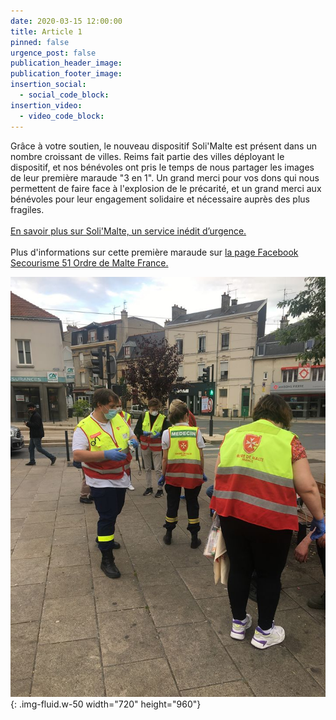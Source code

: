 ```yaml
---
date: 2020-03-15 12:00:00
title: Article 1
pinned: false
urgence_post: false
publication_header_image:
publication_footer_image:
insertion_social:
  - social_code_block:
insertion_video:
  - video_code_block:
---
```


Gr&acirc;ce &agrave; votre soutien, le nouveau dispositif Soli'Malte est pr&eacute;sent dans un nombre croissant de villes. Reims fait partie des villes d&eacute;ployant le dispositif, et nos b&eacute;n&eacute;voles ont pris le temps de nous partager les images de leur premi&egrave;re maraude "3 en 1". Un grand merci pour vos dons qui nous permettent de faire face &agrave; l'explosion de le pr&eacute;carit&eacute;, et un grand merci aux b&eacute;n&eacute;voles pour leur engagement solidaire et n&eacute;cessaire aupr&egrave;s des plus fragiles.<br><br>[En savoir plus sur Soli'Malte, un service in&eacute;dit d’urgence.](https://covid19.ordredemaltefrance.org/solimalte)<br><br>Plus d'informations sur cette premi&egrave;re maraude sur [la page Facebook Secourisme 51 Ordre de Malte France.](https://www.facebook.com/secourisme51.ordredemaltefrance/)

![](/uploads/96003863-2539821942907451-7131076403621003264-o.jpg){: .img-fluid.w-50 width="720" height="960"}